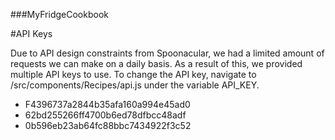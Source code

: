 ###MyFridgeCookbook

#API Keys

Due to API design constraints from Spoonacular, we had a limited amount of requests we can make on a daily basis. As a result of this, we provided multiple API keys to use. To change the API key, navigate to /src/components/Recipes/api.js under the variable API_KEY.

- F4396737a2844b35afa160a994e45ad0
- 62bd255266ff4700b6ed78dfbcc48adf
- 0b596eb23ab64fc88bbc7434922f3c52


